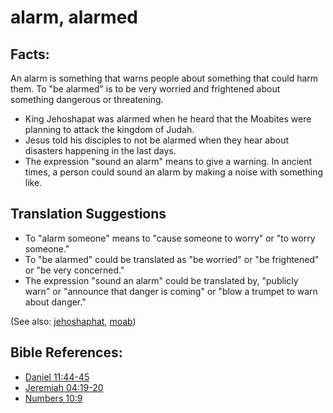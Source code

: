 # alarm, alarmed #

## Facts: ##

An alarm is something that warns people about something that could harm them.  To "be alarmed" is to be very worried and frightened about something dangerous or threatening.

* King Jehoshapat was alarmed when he heard that the Moabites were planning to attack the kingdom of Judah.
* Jesus told his disciples to not be alarmed when they hear about disasters happening in the last days.
* The expression "sound an alarm" means to give a warning. In ancient times, a person could sound an alarm by making a noise with something like.

## Translation Suggestions ##

* To "alarm someone" means to "cause someone to worry" or "to worry someone."
* To "be alarmed" could be translated as "be worried" or "be frightened" or "be very concerned."
* The expression "sound an alarm" could be translated by, "publicly warn" or "announce that danger is coming" or "blow a trumpet to warn about danger."

(See also: [jehoshaphat](../other/jehoshaphat.md), [moab](../other/moab.md))

## Bible References: ##

* [Daniel 11:44-45](https://door43.org/en/bible/notes/dan/11/44)
* [Jeremiah 04:19-20](https://door43.org/en/bible/notes/jer/04/19)
* [Numbers 10:9](https://door43.org/en/bible/notes/num/10/09)

